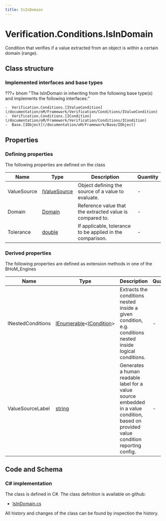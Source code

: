 ```yaml
---
title: IsInDomain
---
```


# Verification.Conditions.IsInDomain

Condition that verifies if a value extracted from an object is within a certain domain (range).

## Class structure

### Implemented interfaces and base types

???+ bhom "The IsInDomain in inheriting from the following base type(s) and implements the following interfaces:"

    -  Verification.Conditions.[IValueCondition](/documentation/oM/Framework/Verification/Conditions/IValueCondition)
    -  Verification.Conditions.[ICondition](/documentation/oM/Framework/Verification/Conditions/ICondition)
    -  Base.[IObject](/documentation/oM/Framework/Base/IObject)


## Properties



### Defining properties

The following properties are defined on the class

| Name             | Type             | Description      | Quantity         |
|------------------|------------------|------------------|------------------|
| ValueSource | [IValueSource](/documentation/oM/Framework/Verification/Conditions/IValueSource) | Object defining the source of a value to evaluate. | - |
| Domain | [Domain](/documentation/oM/Framework/Data/Collections/Domain) | Reference value that the extracted value is compared to. | - |
| Tolerance | [double](https://learn.microsoft.com/en-us/dotnet/api/System.Double?view=netstandard-2.0) | If applicable, tolerance to be applied in the comparison. | - |


### Derived properties

The following properties are defined as extension methods in one of the BHoM_Engines

| Name             | Type             | Description      | Quantity         | Engine           |
|------------------|------------------|------------------|------------------|------------------|
| INestedConditions | [IEnumerable](https://learn.microsoft.com/en-us/dotnet/api/System.Collections.Generic.IEnumerable-1?view=netstandard-2.0)&lt;[ICondition](/documentation/oM/Framework/Verification/Conditions/ICondition)&gt; | Extracts the conditions nested inside a given condition, e.g. conditions nested inside logical conditions. | - | Verification_Engine |
| ValueSourceLabel | [string](https://learn.microsoft.com/en-us/dotnet/api/System.String?view=netstandard-2.0) | Generates a human readable label for a value source embedded in a value condition, based on provided value condition reporting config. | - | Verification_Engine |


## Code and Schema

### C# implementation

The class is defined in C#. The class definition is available on github:

- [IsInDomain.cs](https://github.com/BHoM/BHoM/blob/develop/Verification_oM/Conditions\IsInDomain.cs)

All history and changes of the class can be found by inspection the history.

